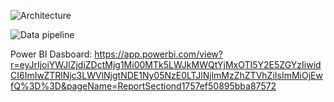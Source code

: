 ![Architecture ](https://github.com/shifoajoshy/ETL/assets/138514825/33007495-42f8-4aea-8e1e-ae08a4f1a27e)

![Data pipeline](https://github.com/shifoajoshy/ETL/assets/138514825/be97216f-b1ee-45e0-a131-2f9a9f6dabc1)

Power BI Dasboard: https://app.powerbi.com/view?r=eyJrIjoiYWJlZjdiZDctMjg1Mi00MTk5LWJkMWQtYjMxOTI5Y2E5ZGYzIiwidCI6ImIwZTRlNjc3LWVlNjgtNDE1Ny05NzE0LTJlNjlmMzZhZTVhZiIsImMiOjEwfQ%3D%3D&pageName=ReportSectiond1757ef50895bba87572
